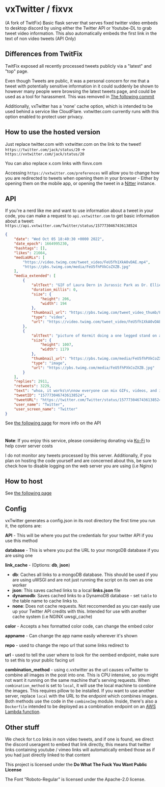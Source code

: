 # vxTwitter / fixvx
(A fork of TwitFix)
Basic flask server that serves fixed twitter video embeds to desktop discord by using either the Twitter API or Youtube-DL to grab tweet video information. This also automatically embeds the first link in the text of non video tweets (API Only)

## Differences from TwitFix
TwitFix exposed all recently processed tweets publicly via a "latest" and "top" page.

Even though Tweets are public, it was a personal concern for me that a tweet with potentially sensitive information in it could suddenly be shown to however many people were browsing the latest tweets page, and could be used as a tool for harassment. This was removed in [The following commit](https://github.com/dylanpdx/BetterTwitFix/commit/87ba86ba502e73ddb370bd4e5b964548d3272400#diff-a11c36d9b2d53672d6b3d781dca5bef9129159947de66bc3ffaec5fab389d80cL115)

Additionally, vxTwitter has a 'none' cache option, which is intended to be used behind a service like CloudFlare. vxtwitter.com currently runs with this option enabled to protect user privacy. 
## How to use the hosted version

Just replace twitter.com with vxtwitter.com on the link to the tweet! `https://twitter.com/jack/status/20` -> `https://vxtwitter.com/jack/status/20`

You can also replace x.com links with fixvx.com

Accessing `https://vxtwitter.com/preferences` will allow you to change how you are redirected to tweets when opening them in your browser - Either by opening them on the mobile app, or opening the tweet in a [Nitter](https://github.com/zedeus/nitter) instance.

## API
If you're a nerd like me and want to use information about a tweet in your code, you can make a request to `api.vxtwitter.com` to get basic information about a tweet:
`https://api.vxtwitter.com/Twitter/status/1577730467436138524`
```json
{
    "date": "Wed Oct 05 18:40:30 +0000 2022",
    "date_epoch": 1664995230,
    "hashtags": [],
    "likes": 21664,
    "mediaURLs": [
        "https://video.twimg.com/tweet_video/FeU5fh1XkA0vDAE.mp4",
        "https://pbs.twimg.com/media/FeU5fhPXkCoZXZB.jpg"
    ],
    "media_extended": [
        {
            "altText": "GIF of Laura Dern in Jurassic Park as Dr. Ellie Sattler taking off her sunglasses in shock",
            "duration_millis": 0,
            "size": {
                "height": 206,
                "width": 194
            },
            "thumbnail_url": "https://pbs.twimg.com/tweet_video_thumb/FeU5fh1XkA0vDAE.jpg",
            "type": "video",
            "url": "https://video.twimg.com/tweet_video/FeU5fh1XkA0vDAE.mp4"
        },
        {
            "altText": "picture of Kermit doing a one legged stand on a bicycle seat riding through the park",
            "size": {
                "height": 1007,
                "width": 1179
            },
            "thumbnail_url": "https://pbs.twimg.com/media/FeU5fhPXkCoZXZB.jpg",
            "type": "image",
            "url": "https://pbs.twimg.com/media/FeU5fhPXkCoZXZB.jpg"
        }
    ],
    "replies": 2911,
    "retweets": 3229,
    "text": "whoa, it works\n\nnow everyone can mix GIFs, videos, and images in one Tweet, available on iOS and Android https://t.co/LVVolAQPZi",
    "tweetID": "1577730467436138524",
    "tweetURL": "https://twitter.com/Twitter/status/1577730467436138524",
    "user_name": "Twitter",
    "user_screen_name": "Twitter"
}
```
See [the following page](https://github.com/dylanpdx/BetterTwitFix/blob/main/api.md) for more info on the API

#

**Note**: If you enjoy this service, please considering donating via [Ko-Fi](https://ko-fi.com/dylanpdx) to help cover server costs

I do not monitor any tweets processed by this server. Additionally, if you plan on hosting the code yourself and are concerned about this, be sure to check how to disable logging on the web server you are using (i.e Nginx)

## How to host
See [the following page](https://github.com/dylanpdx/BetterTwitFix/blob/main/hosting.md)

## Config

vxTwitter generates a config.json in its root directory the first time you run it, the options are:

**API** - This will be where you put the credentials for your twitter API if you use this method

**database** - This is where you put the URL to your mongoDB database if you are using one

**link_cache** - (Options: **db**, **json**)

- **db**: Caches all links to a mongoDB database. This should be used if you are using uWSGI and are not just running the script on its own as one worker
- **json**: This saves cached links to a local **links.json** file
- **dynamodb**: Saves cached links to a DynamoDB database - set `table` to the table name to cache links to.
- **none**: Does not cache requests. Not reccomended as you can easily use up your Twitter API credits with this. Intended for use with another cache system (i.e NGINX uwsgi_cache)

**color** - Accepts a hex formatted color code, can change the embed color

**appname** - Can change the app name easily wherever it's shown

**repo** - used to change the repo url that some links redirect to

**url** - used to tell the user where to look for the oembed endpoint, make sure to set this to your public facing url

**combination_method** - using c.vxtwitter as the url causes vxTwitter to combine all images in the post into one. This is CPU intensive, so you might not want it running on the same machine that's serving requests. When `combination_method` is set to `local`, it will use the local machine to combine the images. This requires pillow to be installed. If you want to use another server, replace `local` with the URL to the endpoint which combines images. Both methods use the code in the `combineImg` module. Inside, there's also a `Dockerfile` intended to be deployed as a combination endpoint on an [AWS Lambda function](https://docs.aws.amazon.com/lambda/latest/dg/images-create.html).

## Other stuff

We check for t.co links in non video tweets, and if one is found, we direct the discord useragent to embed that link directly, this means that twitter links containing youtube / vimeo links will automatically embed those as if you had just directly linked to that content

This project is licensed under the **Do What The Fuck You Want Public License**

The Font "Roboto-Regular" is licensed under the Apache-2.0 license.

